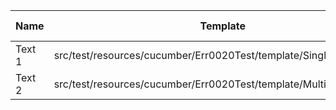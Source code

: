 |  Name  |                              Template                              | Single/Multi | Output Path |          File Pattern          |
|--------|--------------------------------------------------------------------|--------------|-------------|--------------------------------|
| Text 1 | src/test/resources/cucumber/Err0020Test/template/SingleTemplate.vm | Single       | single      | Destination.xml                |
| Text 2 | src/test/resources/cucumber/Err0020Test/template/MultiTemplate.vm  | Multi        | multi       | Destination\_${CLASS_NAME}.xml |

